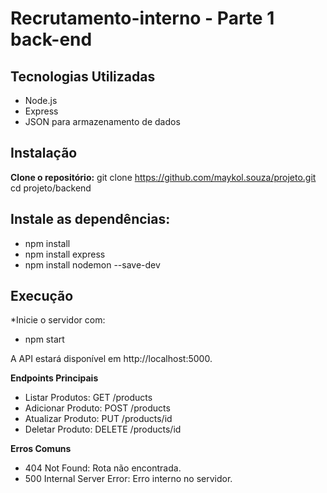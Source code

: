 # Recrutamento-interno - Parte 1 back-end

## Tecnologias Utilizadas

- Node.js
- Express
- JSON para armazenamento de dados

## Instalação

**Clone o repositório:**
   git clone https://github.com/maykol.souza/projeto.git
   cd projeto/backend

## Instale as dependências:

- npm install
- npm install express
- npm install nodemon --save-dev


## Execução
*Inicie o servidor com:
  
- npm start

A API estará disponível em http://localhost:5000.

**Endpoints Principais**

- Listar Produtos: GET /products
- Adicionar Produto: POST /products
- Atualizar Produto: PUT /products/id
- Deletar Produto: DELETE /products/id
  
**Erros Comuns**
- 404 Not Found: Rota não encontrada.
- 500 Internal Server Error: Erro interno no servidor.
